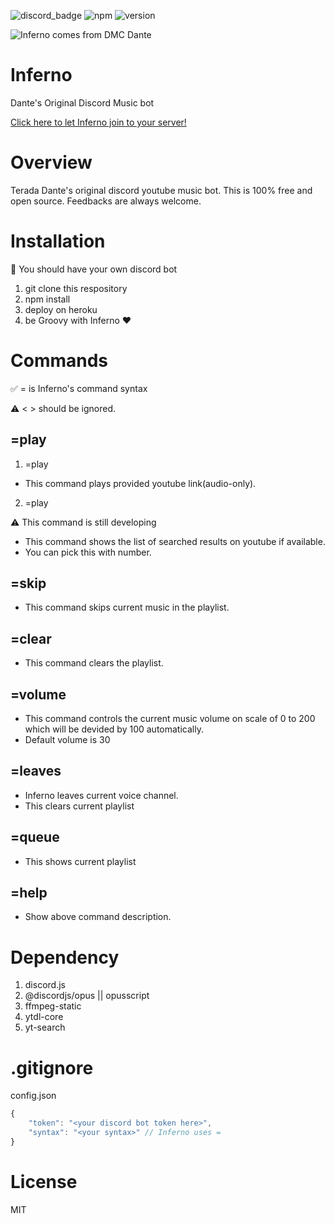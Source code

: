 ![discord_badge](https://badgen.net/badge/icon/discord?icon=discord&label)
![npm](https://badgen.net/badge/npm/v6.13.4/green)
![version](https://badgen.net/badge/version/beta/blue)

![Inferno comes from DMC Dante](https://p4.wallpaperbetter.com/wallpaper/492/428/886/dante-dmc-devil-may-cry-wallpaper-preview.jpg)

# Inferno
Dante's Original Discord Music bot

[Click here to let Inferno join to your server!](https://discordapp.com/oauth2/authorize?&client_id=688762089485107241&scope=bot&permissions=8)

# Overview
Terada Dante's original discord youtube music bot. This is 100% free and open source. Feedbacks are always welcome.

# Installation
🔰 You should have your own discord bot
1. git clone this respository
2. npm install
3. deploy on heroku
4. be Groovy with Inferno ❤
   
# Commands


✅ = is Inferno's command syntax

⚠ < > should be ignored.

## =play
1. =play <Youtube-link>
- This command plays provided youtube link(audio-only).

2. =play <word>
   
⚠ This command is still developing
- This command shows the list of searched results on youtube if available.
- You can pick this with number.

## =skip
- This command skips current music in the playlist.

## =clear
- This command clears the playlist.

## =volume
- This command controls the current music volume on scale of 0 to 200 which will be devided by 100 automatically.
- Default volume is 30

## =leaves
- Inferno leaves current voice channel.
- This clears current playlist

## =queue
- This shows current playlist

## =help
- Show above command description.

# Dependency
1. discord.js
2. @discordjs/opus || opusscript
3. ffmpeg-static
4. ytdl-core
5. yt-search

# .gitignore
config.json

~~~javascript
{
    "token": "<your discord bot token here>",
    "syntax": "<your syntax>" // Inferno uses =
}
~~~
# License 
MIT